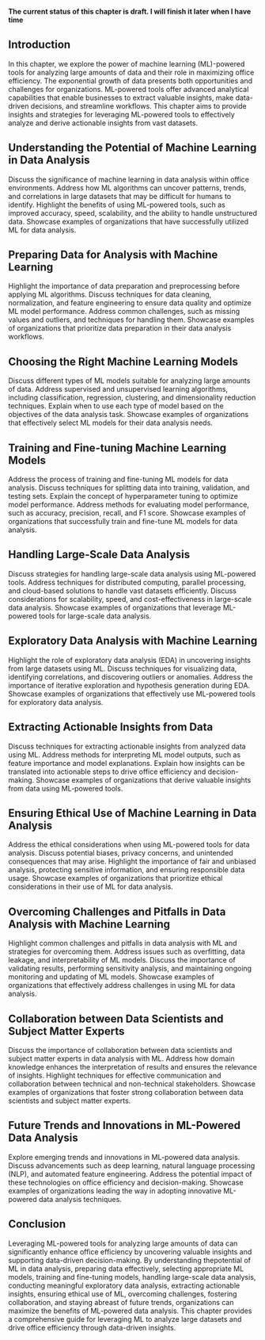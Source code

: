 **The current status of this chapter is draft. I will finish it later when I have time**

Introduction
------------

In this chapter, we explore the power of machine learning (ML)-powered tools for analyzing large amounts of data and their role in maximizing office efficiency. The exponential growth of data presents both opportunities and challenges for organizations. ML-powered tools offer advanced analytical capabilities that enable businesses to extract valuable insights, make data-driven decisions, and streamline workflows. This chapter aims to provide insights and strategies for leveraging ML-powered tools to effectively analyze and derive actionable insights from vast datasets.

Understanding the Potential of Machine Learning in Data Analysis
----------------------------------------------------------------

Discuss the significance of machine learning in data analysis within office environments. Address how ML algorithms can uncover patterns, trends, and correlations in large datasets that may be difficult for humans to identify. Highlight the benefits of using ML-powered tools, such as improved accuracy, speed, scalability, and the ability to handle unstructured data. Showcase examples of organizations that have successfully utilized ML for data analysis.

Preparing Data for Analysis with Machine Learning
-------------------------------------------------

Highlight the importance of data preparation and preprocessing before applying ML algorithms. Discuss techniques for data cleaning, normalization, and feature engineering to ensure data quality and optimize ML model performance. Address common challenges, such as missing values and outliers, and techniques for handling them. Showcase examples of organizations that prioritize data preparation in their data analysis workflows.

Choosing the Right Machine Learning Models
------------------------------------------

Discuss different types of ML models suitable for analyzing large amounts of data. Address supervised and unsupervised learning algorithms, including classification, regression, clustering, and dimensionality reduction techniques. Explain when to use each type of model based on the objectives of the data analysis task. Showcase examples of organizations that effectively select ML models for their data analysis needs.

Training and Fine-tuning Machine Learning Models
------------------------------------------------

Address the process of training and fine-tuning ML models for data analysis. Discuss techniques for splitting data into training, validation, and testing sets. Explain the concept of hyperparameter tuning to optimize model performance. Address methods for evaluating model performance, such as accuracy, precision, recall, and F1 score. Showcase examples of organizations that successfully train and fine-tune ML models for data analysis.

Handling Large-Scale Data Analysis
----------------------------------

Discuss strategies for handling large-scale data analysis using ML-powered tools. Address techniques for distributed computing, parallel processing, and cloud-based solutions to handle vast datasets efficiently. Discuss considerations for scalability, speed, and cost-effectiveness in large-scale data analysis. Showcase examples of organizations that leverage ML-powered tools for large-scale data analysis.

Exploratory Data Analysis with Machine Learning
-----------------------------------------------

Highlight the role of exploratory data analysis (EDA) in uncovering insights from large datasets using ML. Discuss techniques for visualizing data, identifying correlations, and discovering outliers or anomalies. Address the importance of iterative exploration and hypothesis generation during EDA. Showcase examples of organizations that effectively use ML-powered tools for exploratory data analysis.

Extracting Actionable Insights from Data
----------------------------------------

Discuss techniques for extracting actionable insights from analyzed data using ML. Address methods for interpreting ML model outputs, such as feature importance and model explanations. Explain how insights can be translated into actionable steps to drive office efficiency and decision-making. Showcase examples of organizations that derive valuable insights from data using ML-powered tools.

Ensuring Ethical Use of Machine Learning in Data Analysis
---------------------------------------------------------

Address the ethical considerations when using ML-powered tools for data analysis. Discuss potential biases, privacy concerns, and unintended consequences that may arise. Highlight the importance of fair and unbiased analysis, protecting sensitive information, and ensuring responsible data usage. Showcase examples of organizations that prioritize ethical considerations in their use of ML for data analysis.

Overcoming Challenges and Pitfalls in Data Analysis with Machine Learning
-------------------------------------------------------------------------

Highlight common challenges and pitfalls in data analysis with ML and strategies for overcoming them. Address issues such as overfitting, data leakage, and interpretability of ML models. Discuss the importance of validating results, performing sensitivity analysis, and maintaining ongoing monitoring and updating of ML models. Showcase examples of organizations that effectively address challenges in using ML for data analysis.

Collaboration between Data Scientists and Subject Matter Experts
----------------------------------------------------------------

Discuss the importance of collaboration between data scientists and subject matter experts in data analysis with ML. Address how domain knowledge enhances the interpretation of results and ensures the relevance of insights. Highlight techniques for effective communication and collaboration between technical and non-technical stakeholders. Showcase examples of organizations that foster strong collaboration between data scientists and subject matter experts.

Future Trends and Innovations in ML-Powered Data Analysis
---------------------------------------------------------

Explore emerging trends and innovations in ML-powered data analysis. Discuss advancements such as deep learning, natural language processing (NLP), and automated feature engineering. Address the potential impact of these technologies on office efficiency and decision-making. Showcase examples of organizations leading the way in adopting innovative ML-powered data analysis techniques.

Conclusion
----------

Leveraging ML-powered tools for analyzing large amounts of data can significantly enhance office efficiency by uncovering valuable insights and supporting data-driven decision-making. By understanding thepotential of ML in data analysis, preparing data effectively, selecting appropriate ML models, training and fine-tuning models, handling large-scale data analysis, conducting meaningful exploratory data analysis, extracting actionable insights, ensuring ethical use of ML, overcoming challenges, fostering collaboration, and staying abreast of future trends, organizations can maximize the benefits of ML-powered data analysis. This chapter provides a comprehensive guide for leveraging ML to analyze large datasets and drive office efficiency through data-driven insights.

